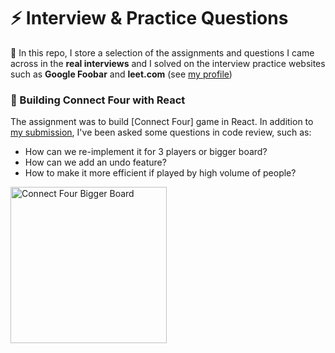 # :zap: Interview & Practice Questions  
  
:rocket: In this repo, I store a selection of the assignments and questions I came across in the **real interviews** and I solved on the interview practice websites such as **Google Foobar** and **leet.com** (see [my profile](https://leetcode.com/hmy0hmy/))  
  
### :star2: Building Connect Four with React  
  
The assignment was to build [Connect Four] game in React. In addition to [my submission](https://github.com/hm-y/connect-4-via-React), I've been asked some questions in code review, such as:  
- How can we re-implement it for 3 players or bigger board?
- How can we add an undo feature?
- How to make it more efficient if played by high volume of people?  
<img src="ss/connectfour.png" title="Connect Four Bigger Board" width="250"/>
